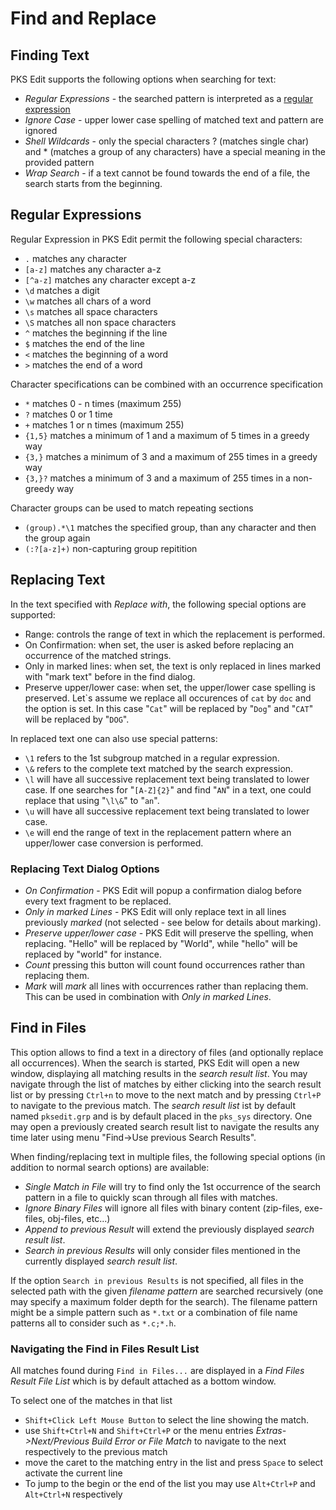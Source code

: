 # Find and Replace

## Finding Text

PKS Edit supports the following options when searching for text:

- <a name="find-pattern"></a>_Regular Expressions_ - the searched pattern is interpreted as a [regular expression](#regular-expressions)
- <a name="ignore-case"></a>_Ignore Case_ - upper lower case spelling of matched text and pattern are ignored
- <a name="shell-wildcards"></a>_Shell Wildcards_ - only the special characters ? (matches single char) and * (matches a group of any characters) have a special meaning in the provided 
pattern
- <a name="wrap-search"></a>_Wrap Search_ - if a text cannot be found towards the end of a file, the search starts from the beginning.

## Regular Expressions

Regular Expression in PKS Edit permit the following special characters:

- `.`  matches any character
- `[a-z]` matches any character a-z
- `[^a-z]` matches any character except a-z
- `\d` matches a digit
- `\w` matches all chars of a word
- `\s` matches all space characters
- `\S` matches all non space characters
- `^` matches the beginning if the line
- `$` matches the end of the line
- `<` matches the beginning of a word
- `>` matches the end of a word

Character specifications can be combined with an occurrence specification

- `*` matches 0 - n times (maximum 255)
- `?` matches 0 or 1 time
- `+` matches 1 or n times (maximum 255)
- `{1,5}` matches a minimum of 1 and a maximum of 5 times in a greedy way
- `{3,}` matches a minimum of 3 and a maximum of 255 times in a greedy way
- `{3,}?` matches a minimum of 3 and a maximum of 255 times in a non-greedy way

Character groups can be used to match repeating sections
- `(group).*\1` matches the specified group, than any character and then the group again
- `(:?[a-z]+)` non-capturing group repitition

## Replacing Text

<a name="replacing-text-with"></a>In the text specified with _Replace with_, the following special options are supported:

- Range: controls the range of text in which the replacement is performed.
- On Confirmation: when set, the user is asked before replacing an occurrence of the matched strings.
- Only in marked lines: when set, the text is only replaced in lines marked with "mark text" before in the find dialog.
- Preserve upper/lower case: when set, the upper/lower case spelling is preserved. Let\`s assume we replace all occurences of `cat` by `doc` and the option
  is set. In this case "`Cat`" will be replaced by "`Dog`" and "`CAT`" will be replaced by "`DOG`".

In replaced text one can also use special patterns:

- `\1` refers to the 1st subgroup matched in a regular expression.
- `\&` refers to the complete text matched by the search expression.
- `\l` will have all successive replacement text being translated to lower case. If one searches for "`[A-Z]{2}`" and find "`AN`" in a text, one could replace that using "`\l\&`" to "`an`".
- `\u` will have all successive replacement text being translated to lower case. 
- `\e` will end the range of text in the replacement pattern where an upper/lower case conversion is performed.

### Replacing Text Dialog Options

- _On Confirmation_ - PKS Edit will popup a confirmation dialog before every text fragment to be replaced.
- _Only in marked Lines_ - PKS Edit will only replace text in all lines previously _marked_ (not selected - see below for details
  about marking).
- _Preserve upper/lower case_ - PKS Edit will preserve the spelling, when replacing. "Hello" will be replaced
  by "World", while "hello" will be replaced by "world" for instance.
- <a name="replacing-text-count"></a>_Count_ pressing this button will count found occurrences rather than replacing them.
- <a name="replacing-text-mark"></a>_Mark_ will _mark_ all lines with occurrences rather than replacing them. This can be used in combination with _Only in marked Lines_.

## Find in Files

This option allows to find a text in a directory of files (and optionally replace all occurrences). When the search is started, PKS Edit will open a new window, displaying 
all matching results in the _search result list_. You may navigate through the list of matches by either clicking into the search result list or by pressing `Ctrl+n` to move to the next match and by pressing
`Ctrl+P` to navigate to the previous match. The _search result list_ ist by default named `pksedit.grp` and is by default placed in the `pks_sys` directory. One may open a previously created
search result list to navigate the results any time later using menu "Find->Use previous Search Results".

When finding/replacing text in multiple files, the following special options (in addition to normal search options) are available:

- <a name="find-in-files-single-match"></a>_Single Match in File_ will try to find only the 1st occurrence of the search pattern in a file to quickly scan through all
  files with matches.
- <a name="find-in-files-ignore-binary"></a>_Ignore Binary Files_ will ignore all files with binary content (zip-files, exe-files, obj-files, etc...)
- <a name="find-in-files-append"></a>_Append to previous Result_ will extend the previously displayed _search result list_.
- <a name="find-in-files-search-in-previous"></a>_Search in previous Results_ will only consider files mentioned in the currently displayed _search result list_.

If the option `Search in previous Results` is not specified, all files in the selected path with the given _filename pattern_ are searched recursively (one may specify a maximum folder depth for
the search). The filename pattern might be a simple pattern such as `*.txt` or a combination of file name patterns all to consider such as `*.c;*.h`.

### Navigating the Find in Files Result List

All matches found during `Find in Files...` are displayed in a _Find Files Result File List_ which is by default attached
as a bottom window. 

To select one of the matches in that list 
- `Shift+Click Left Mouse Button` to select the line showing the match.
- use `Shift+Ctrl+N` and `Shift+Ctrl+P` or the menu entries _Extras->Next/Previous Build Error or File Match_ to
navigate to the next respectively to the previous match 
- move the caret to the matching entry in the list and press `Space` to select activate the current line
- To jump to the begin or the end of the list you may use `Alt+Ctrl+P` and `Alt+Ctrl+N` respectively






